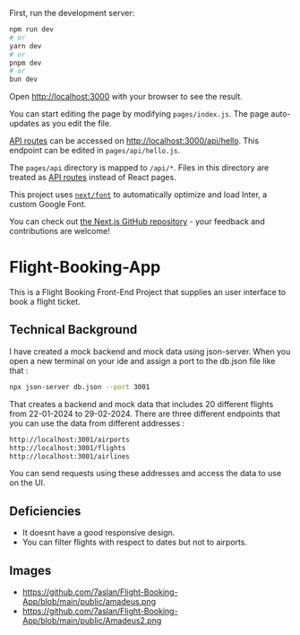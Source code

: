 First, run the development server:

```bash
npm run dev
# or
yarn dev
# or
pnpm dev
# or
bun dev
```

Open [http://localhost:3000](http://localhost:3000) with your browser to see the result.

You can start editing the page by modifying `pages/index.js`. The page auto-updates as you edit the file.

[API routes](https://nextjs.org/docs/api-routes/introduction) can be accessed on [http://localhost:3000/api/hello](http://localhost:3000/api/hello). This endpoint can be edited in `pages/api/hello.js`.

The `pages/api` directory is mapped to `/api/*`. Files in this directory are treated as [API routes](https://nextjs.org/docs/api-routes/introduction) instead of React pages.

This project uses [`next/font`](https://nextjs.org/docs/basic-features/font-optimization) to automatically optimize and load Inter, a custom Google Font.

You can check out [the Next.js GitHub repository](https://github.com/vercel/next.js/) - your feedback and contributions are welcome!



# Flight-Booking-App
This is a Flight Booking Front-End Project that supplies an user interface to book a flight ticket. 

## Technical Background
I have created a mock backend and mock data using json-server. When you open a new terminal on your ide and assign a port to the db.json file like that : 
```bash
npx json-server db.json --port 3001
```
That creates a backend and mock data that includes 20 different flights from 22-01-2024 to 29-02-2024. 
There are three different endpoints that you can use the data from different addresses : 
```bash
http://localhost:3001/airports
http://localhost:3001/flights
http://localhost:3001/airlines
```
You can send requests using these addresses and access the data to use on the UI. 

## Deficiencies
- It doesnt have a good responsive design.
- You can filter flights with respect to dates but not to airports.

## Images 
- https://github.com/7aslan/Flight-Booking-App/blob/main/public/amadeus.png
- https://github.com/7aslan/Flight-Booking-App/blob/main/public/Amadeus2.png

